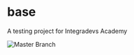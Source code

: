 # base
A testing project for Integradevs Academy

![Master Branch](https://github.com/MatiasGonzalezRomeroAcademy/base/workflows/ci/badge.svg)
